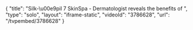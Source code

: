 {
    "title": "Silk-\u00e9pil 7 SkinSpa - Dermatologist reveals the benefits of ",
    "type": "solo",
    "layout": "iframe-static",
    "videoId": "3786628",
    "url": "\/tvpembed\/3786628"
}